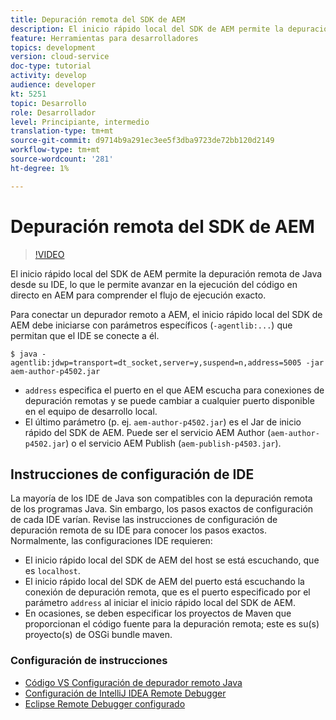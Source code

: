 ```yaml
---
title: Depuración remota del SDK de AEM
description: El inicio rápido local del SDK de AEM permite la depuración remota de Java desde su IDE, lo que le permite avanzar en la ejecución del código en directo en AEM para comprender el flujo de ejecución exacto.
feature: Herramientas para desarrolladores
topics: development
version: cloud-service
doc-type: tutorial
activity: develop
audience: developer
kt: 5251
topic: Desarrollo
role: Desarrollador
level: Principiante, intermedio
translation-type: tm+mt
source-git-commit: d9714b9a291ec3ee5f3dba9723de72bb120d2149
workflow-type: tm+mt
source-wordcount: '281'
ht-degree: 1%

---
```



# Depuración remota del SDK de AEM

>[!VIDEO](https://video.tv.adobe.com/v/34338/?quality=12&learn=on)

El inicio rápido local del SDK de AEM permite la depuración remota de Java desde su IDE, lo que le permite avanzar en la ejecución del código en directo en AEM para comprender el flujo de ejecución exacto.

Para conectar un depurador remoto a AEM, el inicio rápido local del SDK de AEM debe iniciarse con parámetros específicos (`-agentlib:...`) que permitan que el IDE se conecte a él.

```
$ java -agentlib:jdwp=transport=dt_socket,server=y,suspend=n,address=5005 -jar aem-author-p4502.jar   
```

+ `address` especifica el puerto en el que AEM escucha para conexiones de depuración remotas y se puede cambiar a cualquier puerto disponible en el equipo de desarrollo local.
+ El último parámetro (p. ej. `aem-author-p4502.jar`) es el Jar de inicio rápido del SDK de AEM. Puede ser el servicio AEM Author (`aem-author-p4502.jar`) o el servicio AEM Publish (`aem-publish-p4503.jar`).

## Instrucciones de configuración de IDE

La mayoría de los IDE de Java son compatibles con la depuración remota de los programas Java. Sin embargo, los pasos exactos de configuración de cada IDE varían. Revise las instrucciones de configuración de depuración remota de su IDE para conocer los pasos exactos. Normalmente, las configuraciones IDE requieren:

+ El inicio rápido local del SDK de AEM del host se está escuchando, que es `localhost`.
+ El inicio rápido local del SDK de AEM del puerto está escuchando la conexión de depuración remota, que es el puerto especificado por el parámetro `address` al iniciar el inicio rápido local del SDK de AEM.
+ En ocasiones, se deben especificar los proyectos de Maven que proporcionan el código fuente para la depuración remota; este es su(s) proyecto(s) de OSGi bundle maven.

### Configuración de instrucciones

+ [Código VS Configuración de depurador remoto Java](https://code.visualstudio.com/docs/java/java-debugging)
+ [Configuración de IntelliJ IDEA Remote Debugger](https://www.jetbrains.com/help/idea/run-debug-configuration-remote-debug.html)
+ [Eclipse Remote Debugger configurado](https://javapapers.com/core-java/java-remote-debug-with-eclipse/)
